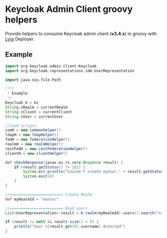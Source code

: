 # Keycloak Admin Client groovy helpers

Provide helpers to consume Keycloak admin client (**v3.4.x**) in groovy with [Lyra](https://lyra.com) Deployer.

## Example

```groovy
import org.keycloak.admin.client.Keycloak
import org.keycloak.representations.idm.UserRepresentation

import java.nio.file.Path

/***
 * Example
 */
Keycloak k = kc
String cRealm = currentRealm
String cClient = currentClient
String cUser = currentUser

//load scripts
comH = new commonHelper()
ldapH = new ldapHelper()
fedH = new federationHelper()
realmH = new realmHelper()
restFedH = new restFederationHelper()
clientH = new clientHelper()

def checkResponse(javax.ws.rs.core.Response result) {
    if (result.getStatus() != 201) {
        System.err.println("Couldn't create myUser." + result.getStatus())
        System.exit(0)
    }
}

//======================== Create Realm
def myRealmId = "master"

//======================== Read users
List<UserRepresentation> result = k.realm(myRealmId).users().search("nicko", 0, 1)

if (result != null && result.size() > 0) {
    println("User ${result.get(0).username} detected")
}
```
